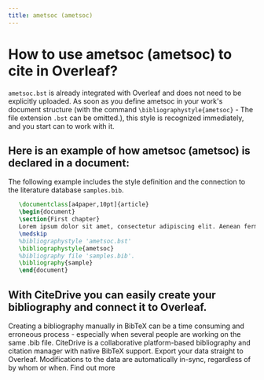 ```yaml
---
title: ametsoc (ametsoc)
---
```


# How to use ametsoc (ametsoc) to cite in Overleaf? 
`ametsoc.bst` is already integrated with Overleaf and does not need to be explicitly uploaded. As soon as you define ametsoc in your work's document structure (with the command `\bibliographystyle{ametsoc}` - The file extension `.bst` can be omitted.), this style is recognized immediately, and you start can to work with it.

## Here is an example of how ametsoc (ametsoc) is declared in a document:
The following example includes the style definition and the connection to the literature database `samples.bib`.
```tex
   \documentclass[a4paper,10pt]{article}
   \begin{document}
   \section{First chapter}
   Lorem ipsum dolor sit amet, consectetur adipiscing elit. Aenean fermentum justo massa, ut maximus mauris sodales et. Aenean vel elit a erat rhoncus pharetra.
   \medskip
   %bibliographystyle 'ametsoc.bst'
   \bibliographystyle{ametsoc}
   %bibliography file 'samples.bib'.
   \bibliography{sample}
   \end{document}
```

## With CiteDrive you can easily create your bibliography and connect it to Overleaf. 
Creating a bibliography manually in BibTeX can be a time consuming and erroneous process - especially when several people are working on the same .bib file. CiteDrive is a collaborative platform-based bibliography and citation manager with native BibTeX support. Export your data straight to Overleaf. Modifications to the data are automatically in-sync, regardless of by whom or when. Find out more